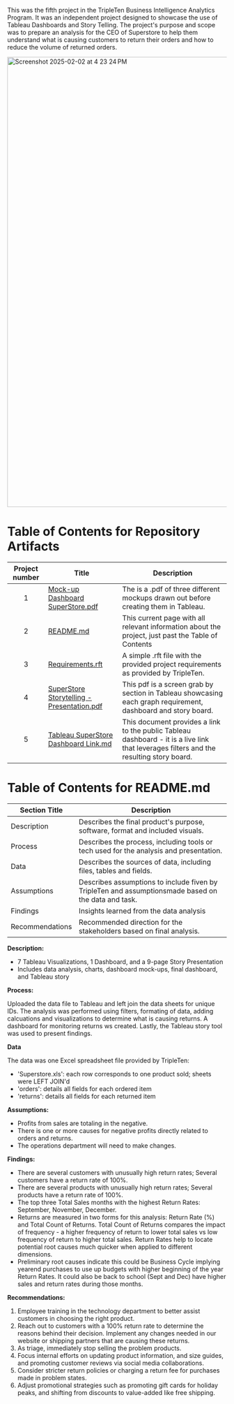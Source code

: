 This was the fifth project in the TripleTen Business Intelligence Analytics Program. It was an independent project designed to showcase the use of Tableau Dashboards and Story Telling. The project's purpose and scope was to prepare an analysis for the CEO of Superstore to help them understand what is causing customers to return their orders and how to reduce the volume of returned orders.

<img width="1031" alt="Screenshot 2025-02-02 at 4 23 24 PM" src="https://github.com/user-attachments/assets/70983a72-49f2-429c-8e71-c2ef6c404317" />


# Table of Contents for Repository Artifacts

| Project number | Title | Description |
| :-----------: | ----------- |----------- |
| 1 | [Mock-up Dashboard SuperStore.pdf](https://github.com/zmite2000/Early-Data-Projects-TripleTen/blob/main/SuperStore%20Returns/Mock-up%20Dashboard%20SuperStore.pdf) | The is a .pdf of three different mockups drawn out before creating them in Tableau. |
| 2 | [README.md](https://github.com/zmite2000/Early-Data-Projects-TripleTen/blob/main/SuperStore%20Returns/README.md) | This current page with all relevant information about the project, just past the Table of Contents |
| 3 | [Requirements.rft](https://github.com/zmite2000/Early-Data-Projects-TripleTen/blob/main/SuperStore%20Returns/Requirements.rtf) | A simple .rft file with the provided project requirements as provided by TripleTen. |
| 4 | [SuperStore Storytelling - Presentation.pdf](https://github.com/zmite2000/Early-Data-Projects-TripleTen/blob/main/SuperStore%20Returns/SuperStore%20Storytelling%20-%20Presentation.pdf) | This pdf is a screen grab by section in Tableau showcasing each graph requirement, dashboard and story board. |
| 5 | [Tableau SuperStore Dashboard Link.md](https://github.com/zmite2000/Early-Data-Projects-TripleTen/blob/main/SuperStore%20Returns/Tableau%20SuperStore%20Dashboard.md) | This document provides a link to the public Tableau dashboard - it is a live link that leverages filters and the resulting story board. |



# Table of Contents for README.md

| Section Title | Description |
| ------------- | ----------- |
| Description | Describes the final product's purpose, software, format and included visuals. |
| Process | Describes the process, including tools or tech used for the analysis and presentation. |
| Data | Describes the sources of data, including files, tables and fields. |
| Assumptions | Describes assumptions to include fiven by TripleTen and assumptionsmade based on the data and task. |
| Findings | Insights learned from the data analysis |
| Recommendations | Recommended direction for the stakeholders based on final analysis. |




**Description:**

- 7 Tableau Visualizations, 1 Dashboard, and a 9-page Story Presentation
- Includes data analysis, charts, dashboard mock-ups, final dashboard, and Tableau story

**Process:**

Uploaded the data file to Tableau and left join the data sheets for unique IDs. The analysis was performed using filters, formating of data, adding calcuations and visualizations to determine what is causing returns. A dashboard for monitoring returns ws created. Lastly, the Tableau story tool was used to present findings.

**Data**

The data was one Excel spreadsheet file provided by TripleTen:

- 'Superstore.xls': each row corresponds to one product sold; sheets were LEFT JOIN'd
- 'orders': details all fields for each ordered item
- 'returns': details all fields for each returned item

**Assumptions:**

- Profits from sales are totaling in the negative.
- There is one or more causes for negative profits directly related to orders and returns.
- The operations department will need to make changes.

**Findings:**

- There are several customers with unusually high return rates; Several customers have a return rate of 100%.
- There are several products with unusually high return rates; Several products have a return rate of 100%.
- The top three Total Sales months with the highest Return Rates: September, November, December.
- Returns are measured in two forms for this analysis: Return Rate (%) and Total Count of Returns. Total Count of Returns compares the impact of frequency - a higher frequency of return to lower total sales vs low frequency of return to higher total sales. Return Rates help to locate potential root causes much quicker when applied to different dimensions.
- Preliminary root causes indicate this could be Business Cycle implying yearend purchases to use up budgets with higher beginning of the year Return Rates. It could also be back to school (Sept and Dec) have higher sales and return rates during those months.

**Recommendations:**

1. Employee training in the technology department to better assist customers in choosing the right product.
2. Reach out to customers with a 100% return rate to determine the reasons behind their decision. Implement any changes needed in our website or shipping partners that are causing these returns.
3. As triage, immediately stop selling the problem products.
4. Focus internal efforts on updating product information, and size guides, and promoting customer reviews via social media collaborations.
5. Consider stricter return policies or charging a return fee for purchases made in problem states.
6. Adjust promotional strategies such as promoting gift cards for holiday peaks, and shifting from discounts to value-added like free shipping.

